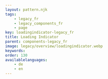 ```yaml
---
layout: pattern.njk
tags: 
    - legacy_fr
    - legacy_components_fr
    - page
key: loadingindicator-legacy_fr
title: Loading Indicator
parent: components-legacy_fr
image: legacy/overview/loadingindicator.webp
keywords: 
order: 130
availablelanguages: 
    - de
    - en
---
```


